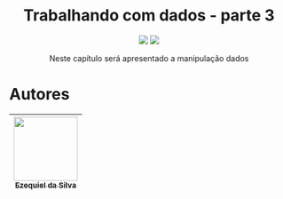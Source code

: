 <h1 align="center"> Trabalhando com dados - parte 3 </h1>

<p align="center">
<img src="http://img.shields.io/static/v1?label=STATUS&message=EM%20DESENVOLVIMENTO&color=GREEN&style=for-the-badge"/>
<img src="https://img.shields.io/static/v1?label=Linguagem de programação&message=Javascript&color=d3d523&style=for-the-badge&logo=JavaScript"/>
</p>

<p align="center">Neste capítulo será apresentado a manipulação dados</p>

# Autores

|  [<img src="https://instagram.faru6-1.fna.fbcdn.net/v/t51.2885-19/217640692_121618710166484_5152424791510700053_n.jpg?stp=dst-jpg_s150x150&_nc_ht=instagram.faru6-1.fna.fbcdn.net&_nc_cat=108&_nc_ohc=zqYO_Z2dg4gAX_r83b7&edm=ACWDqb8BAAAA&ccb=7-5&oh=00_AfBMdDwlDb0EhomFhak8sC5_e1nHklx6fNhVSV43-u2ZFQ&oe=63F86370&_nc_sid=1527a3" width=115><br><sub>Ezequiel da Silva</sub>](https://github.com/Ezequiel-Silva) |
| :---: |
